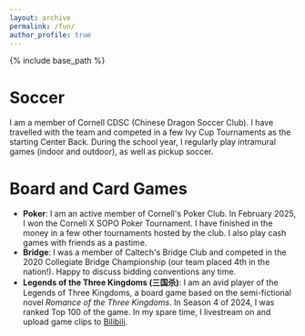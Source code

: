 ```yaml
---
layout: archive
permalink: /fun/
author_profile: true
---
```


{% include base_path %}

Soccer
====
I am a member of Cornell CDSC (Chinese Dragon Soccer Club). I have travelled with the team and competed in a few Ivy Cup Tournaments as the starting Center Back. During the school year, I regularly play intramural games (indoor and outdoor), as well as pickup soccer.

Board and Card Games
====
* **Poker**: I am an active member of Cornell's Poker Club. In February 2025, I won the Cornell X SOPO Poker Tournament. I have finished in the money in a few other tournaments hosted by the club. I also play cash games with friends as a pastime.
* **Bridge**: I was a member of Caltech's Bridge Club and competed in the 2020 Collegiate Bridge Championship (our team placed 4th in the nation!). Happy to discuss bidding conventions any time.
* **Legends of the Three Kingdoms (三国杀)**: I am an avid player of the Legends of Three Kingdoms, a board game based on the semi-fictional novel _Romance of the Three Kingdoms_. In Season 4 of 2024, I was ranked Top 100 of the game. In my spare time, I livestream on and upload game clips to [Bilibili](www.bilibili.com).
